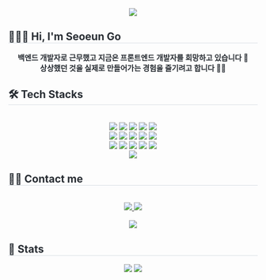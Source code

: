 <div align= "center">
    <img src="https://capsule-render.vercel.app/api?type=waving&color=gradient&height=180&text=seoeun%20go%20github&animation=&fontColor=ffffff&fontSize=55" />
    </div>
    <h2 style="border-bottom: 1px solid #d8dee4; color: #282d33;"> 👩🏻‍💻 Hi, I'm Seoeun Go </h2>  
    <div style="font-weight: 700; font-size: 15px; text-align: center; color: #282d33; "> 
      백엔드 개발자로 근무했고 지금은 프론트엔드 개발자를 희망하고 있습니다 👋     
      <br> 상상했던 것을 실제로 만들어가는 경험을 즐기려고 합니다 🚀🌈 
    </div>
    <div style="text-align: left;">
    <h2 style="border-bottom: 1px solid #d8dee4; color: #282d33;"> 🛠️ Tech Stacks </h2> <br> 
    <div  align= "center"> <img src="https://img.shields.io/badge/Apache Tomcat-F8DC75?style=flat-square&logo=Apache Tomcat&logoColor=white">
          <img src="https://img.shields.io/badge/CSS3-1572B6?style=flat-square&logo=CSS3&logoColor=white">
          <img src="https://img.shields.io/badge/Express-000000?style=flat-square&logo=Express&logoColor=white">
          <img src="https://img.shields.io/badge/Figma-F24E1E?style=flat-square&logo=Figma&logoColor=white">
          <img src="https://img.shields.io/badge/HTML5-E34F26?style=flat-square&logo=HTML5&logoColor=white">
          <br/><img src="https://img.shields.io/badge/Java-007396?style=flat-square&logo=Java&logoColor=white">
          <img src="https://img.shields.io/badge/Javascript-F7DF1E?style=flat-square&logo=Javascript&logoColor=white">
          <img src="https://img.shields.io/badge/Jenkins-D24939?style=flat-square&logo=Jenkins&logoColor=white">
          <img src="https://img.shields.io/badge/MongoDB-47A248?style=flat-square&logo=MongoDB&logoColor=white">
          <img src="https://img.shields.io/badge/MySQL-4479A1?style=flat-square&logo=MySQL&logoColor=white">
          <br/><img src="https://img.shields.io/badge/Node.js-339933?style=flat-square&logo=Node.js&logoColor=white">
          <img src="https://img.shields.io/badge/Oracle-F80000?style=flat-square&logo=Oracle&logoColor=white">
          <img src="https://img.shields.io/badge/React-61DAFB?style=flat-square&logo=React&logoColor=white">
          <img src="https://img.shields.io/badge/Redux-764ABC?style=flat-square&logo=Redux&logoColor=white">
          <img src="https://img.shields.io/badge/Spring-6DB33F?style=flat-square&logo=Spring&logoColor=white">
          <br/><img src="https://img.shields.io/badge/Zeplin-fdbd39?style=flat-square&logo=Zeplin&logoColor=white">
          </div>
    </div>
    <div style="text-align: left;">
    <h2 style="border-bottom: 1px solid #d8dee4; color: #282d33;"> 🧑‍💻 Contact me </h2> <br> 
    <div align= "center"> 
        <a href=https://velog.io/@dills__/posts> 
           <img src="https://img.shields.io/badge/Velog-20C997?style=for-the-badge&logo=Velog&logoColor=white&link=https://velog.io/@dills__/posts">
        </a>
         <a href=mailto:aveu220@gmail.com>
           <img src="https://img.shields.io/badge/Gmail-EA4335?style=for-the-badge&logo=Gmail&logoColor=white&link=mailto:aveu220@gmail.com">
         </a>
    </div> <br> 
    <div align= "center"> 
        <a href="https://hits.seeyoufarm.com"> 
        <img src="https://hits.seeyoufarm.com/api/count/incr/badge.svg?url=https%3A%2F%2Fgithub.com%2Fblunyl%2F&count_bg=%23000000&title_bg=%23000000&icon=github.svg&icon_color=%23FFFFFF&title=GitHub&edge_flat=false"/>
        </a>
       </div> 
    </div>
    <div style="text-align: left;"> 
        <h2 style="border-bottom: 1px solid #d8dee4; color: #282d33;"> 🏅 Stats </h2> 
      <div align= "center"> 
          <img src="https://github-readme-stats.vercel.app/api?username=blunyl&bg_color=180,000000,&title_color=black&text_color=black"/> 
          <img src="https://github-readme-stats.vercel.app/api/top-langs/?username=blunyl&layout=compact&bg_color=180,000000,&title_color=black&text_color=black"/> </div> 
        </div>
    
    
    
